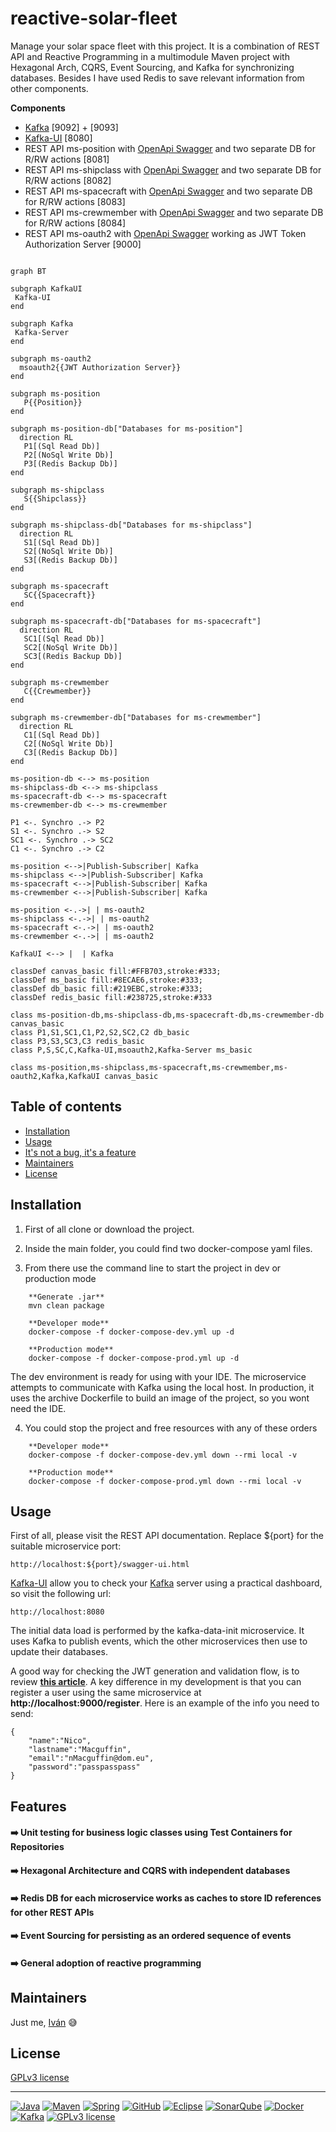 # reactive-solar-fleet

Manage your solar space fleet with this project. It is a combination of REST API and Reactive Programming in a multimodule Maven project with Hexagonal Arch, CQRS, Event Sourcing, and Kafka for synchronizing databases. Besides I have used Redis to save relevant information from other components.

**Components**
- [Kafka](https://kafka.apache.org/) [9092] + [9093] 
- [Kafka-UI](https://docs.kafka-ui.provectus.io/) [8080]
- REST API ms-position with [OpenApi Swagger](https://swagger.io/) and two separate DB for R/RW actions [8081]
- REST API ms-shipclass with [OpenApi Swagger](https://swagger.io/) and two separate DB for R/RW actions [8082]
- REST API ms-spacecraft with [OpenApi Swagger](https://swagger.io/) and two separate DB for R/RW actions [8083]
- REST API ms-crewmember with [OpenApi Swagger](https://swagger.io/) and two separate DB for R/RW actions [8084]
- REST API ms-oauth2 with [OpenApi Swagger](https://swagger.io/) working as JWT Token Authorization Server [9000]

```mermaid

graph BT

subgraph KafkaUI
 Kafka-UI
end  

subgraph Kafka
 Kafka-Server   
end 
  
subgraph ms-oauth2
  msoauth2{{JWT Authorization Server}}
end

subgraph ms-position
   P{{Position}}
end 

subgraph ms-position-db["Databases for ms-position"]
  direction RL
   P1[(Sql Read Db)]
   P2[(NoSql Write Db)]
   P3[(Redis Backup Db)]
end

subgraph ms-shipclass
   S{{Shipclass}}
end 

subgraph ms-shipclass-db["Databases for ms-shipclass"]
  direction RL
   S1[(Sql Read Db)]
   S2[(NoSql Write Db)]
   S3[(Redis Backup Db)]
end

subgraph ms-spacecraft
   SC{{Spacecraft}}
end 

subgraph ms-spacecraft-db["Databases for ms-spacecraft"]
  direction RL
   SC1[(Sql Read Db)]
   SC2[(NoSql Write Db)]
   SC3[(Redis Backup Db)]
end

subgraph ms-crewmember
   C{{Crewmember}}
end 

subgraph ms-crewmember-db["Databases for ms-crewmember"]
  direction RL
   C1[(Sql Read Db)]
   C2[(NoSql Write Db)]
   C3[(Redis Backup Db)]
end

ms-position-db <--> ms-position
ms-shipclass-db <--> ms-shipclass
ms-spacecraft-db <--> ms-spacecraft
ms-crewmember-db <--> ms-crewmember    

P1 <-. Synchro .-> P2
S1 <-. Synchro .-> S2
SC1 <-. Synchro .-> SC2
C1 <-. Synchro .-> C2

ms-position <-->|Publish-Subscriber| Kafka   
ms-shipclass <-->|Publish-Subscriber| Kafka  
ms-spacecraft <-->|Publish-Subscriber| Kafka
ms-crewmember <-->|Publish-Subscriber| Kafka 

ms-position <-.->| | ms-oauth2   
ms-shipclass <-.->| | ms-oauth2  
ms-spacecraft <-.->| | ms-oauth2
ms-crewmember <-.->| | ms-oauth2 

KafkaUI <--> |  | Kafka
  
classDef canvas_basic fill:#FFB703,stroke:#333;
classDef ms_basic fill:#8ECAE6,stroke:#333;
classDef db_basic fill:#219EBC,stroke:#333;
classDef redis_basic fill:#238725,stroke:#333

class ms-position-db,ms-shipclass-db,ms-spacecraft-db,ms-crewmember-db canvas_basic
class P1,S1,SC1,C1,P2,S2,SC2,C2 db_basic
class P3,S3,SC3,C3 redis_basic
class P,S,SC,C,Kafka-UI,msoauth2,Kafka-Server ms_basic

class ms-position,ms-shipclass,ms-spacecraft,ms-crewmember,ms-oauth2,Kafka,KafkaUI canvas_basic

```


## Table of contents

- [Installation](#installation)
- [Usage](#usage)
- [It's not a bug, it's a feature](#features)
- [Maintainers](#maintainers)
- [License](#license)


## Installation

1. First of all clone or download the project.

1. Inside the main folder, you could find two docker-compose yaml files.

1. From there use the command line to start the project in dev or production mode

```
    **Generate .jar**
    mvn clean package
    
    **Developer mode**  
    docker-compose -f docker-compose-dev.yml up -d

    **Production mode**
    docker-compose -f docker-compose-prod.yml up -d
```
      
The dev environment is ready for using with your IDE. The microservice attempts to communicate with Kafka using the local host. In production, it uses the archive Dockerfile to build an image of the project, so you wont need the IDE.
   
4. You could stop the project and free resources with any of these orders

```
    **Developer mode**
    docker-compose -f docker-compose-dev.yml down --rmi local -v
      
    **Production mode**
    docker-compose -f docker-compose-prod.yml down --rmi local -v  
```
  
   
## Usage

First of all, please visit the REST API documentation. Replace ${port} for the suitable microservice port:

    http://localhost:${port}/swagger-ui.html
    
[Kafka-UI](https://docs.kafka-ui.provectus.io/) allow you to check your [Kafka](https://kafka.apache.org/) server using a practical dashboard, so visit the following url:

    http://localhost:8080

The initial data load is performed by the kafka-data-init microservice. It uses Kafka to publish events, which the other microservices then use to update their databases.    

A good way for checking the JWT generation and validation flow, is to review **[this article](https://adictosaltrabajo.com/2023/06/29/securizacion-aplicacion-oauth-2-spring-authorization-server-spring-resource-server/)**. A key difference in my development is that you can register a user using the same microservice at **http://localhost:9000/register**. Here is an example of the info you need to send:

```
{
	"name":"Nico",	
	"lastname":"Macguffin",	
	"email":"nMacguffin@dom.eu",
	"password":"passpasspass"
}
```
 

## Features

#### :arrow_right: Unit testing for business logic classes using Test Containers for Repositories

#### :arrow_right: Hexagonal Architecture and CQRS with independent databases

#### :arrow_right: Redis DB for each microservice works as caches to store ID references for other REST APIs

#### :arrow_right: Event Sourcing for persisting as an ordered sequence of events

#### :arrow_right: General adoption of reactive programming 


## Maintainers

Just me, [Iván](https://github.com/Ivan-Montes) :sweat_smile:


## License

[GPLv3 license](https://choosealicense.com/licenses/gpl-3.0/)


---


[![Java](https://badgen.net/static/JavaSE/21/orange)](https://www.java.com/es/)
[![Maven](https://badgen.net/badge/icon/maven?icon=maven&label&color=red)](https://https://maven.apache.org/)
[![Spring](https://img.shields.io/badge/spring-blue?logo=Spring&logoColor=white)](https://spring.io)
[![GitHub](https://badgen.net/badge/icon/github?icon=github&label)](https://github.com)
[![Eclipse](https://badgen.net/badge/icon/eclipse?icon=eclipse&label)](https://https://eclipse.org/)
[![SonarQube](https://badgen.net/badge/icon/sonarqube?icon=sonarqube&label&color=purple)](https://www.sonarsource.com/products/sonarqube/downloads/)
[![Docker](https://badgen.net/badge/icon/docker?icon=docker&label)](https://www.docker.com/)
[![Kafka](https://badgen.net/static/Apache/Kafka/cyan)](https://kafka.apache.org/)
[![GPLv3 license](https://badgen.net/static/License/GPLv3/blue)](https://choosealicense.com/licenses/gpl-3.0/)